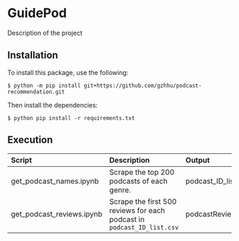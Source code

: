 # GuidePod

Description of the project

## Installation

To install this package, use the following:

`$ python -m pip install git+https://github.com/gzhhu/podcast-recommendation.git`

Then install the dependencies: 

`$ python pip install -r requirements.txt `

## Execution

Script | Description | Output
:----- | :---- | :------
get_podcast_names.ipynb   | Scrape the top 200 podcasts of each genre. | podcast_ID_list.csv
get_podcast_reviews.ipynb   | Scrape the first 500 reviews for each podcast in `podcast_ID_list.csv` | podcastReviews.csv
